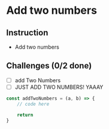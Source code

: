 # Add two numbers

## Instruction
- Add two numbers

## Challenges (0/2 done)
- [ ] add Two Numbers
- [ ] JUST ADD TWO NUMBERS! YAAAY

```js
const addTwoNumbers = (a, b) => {
	// code here

	return
}

```
